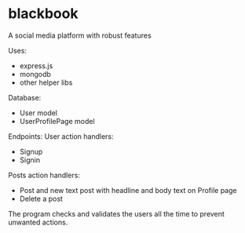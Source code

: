 # blackbook
A social media platform with robust features

Uses:
* express.js
* mongodb
* other helper libs

Database:
* User model
* UserProfilePage model

Endpoints:
User action handlers:
* Signup
* Signin

Posts action handlers:
* Post and new text post with headline and body text on Profile page
* Delete a post

The program checks and validates the users all the time to prevent unwanted actions.
